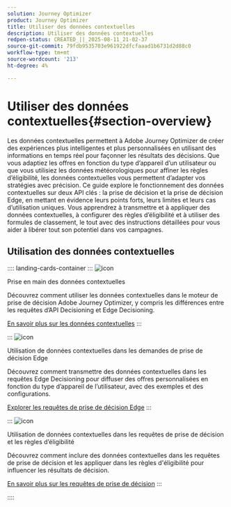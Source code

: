 ```yaml
---
solution: Journey Optimizer
product: Journey Optimizer
title: Utiliser des données contextuelles
description: Utiliser des données contextuelles
redpen-status: CREATED_||_2025-08-11_21-02-37
source-git-commit: 79fdb9535703e961922dfcfaaad1b6731d2d88c0
workflow-type: tm+mt
source-wordcount: '213'
ht-degree: 4%

---
```



# Utiliser des données contextuelles{#section-overview}

Les données contextuelles permettent à Adobe Journey Optimizer de créer des expériences plus intelligentes et plus personnalisées en utilisant des informations en temps réel pour façonner les résultats des décisions. Que vous adaptiez les offres en fonction du type d’appareil d’un utilisateur ou que vous utilisiez les données météorologiques pour affiner les règles d’éligibilité, les données contextuelles vous permettent d’adapter vos stratégies avec précision. Ce guide explore le fonctionnement des données contextuelles sur deux API clés : la prise de décision et la prise de décision Edge, en mettant en évidence leurs points forts, leurs limites et leurs cas d’utilisation uniques. Vous apprendrez à transmettre et à appliquer des données contextuelles, à configurer des règles d’éligibilité et à utiliser des formules de classement, le tout avec des instructions détaillées pour vous aider à libérer tout son potentiel dans vos campagnes.

## Utilisation des données contextuelles

:::: landing-cards-container
:::
![icon](https://cdn.experienceleague.adobe.com/icons/circle-play.svg?lang=fr)

Prise en main des données contextuelles

Découvrez comment utiliser les données contextuelles dans le moteur de prise de décision Adobe Journey Optimizer, y compris les différences entre les requêtes d’API Decisioning et Edge Decisioning.

[En savoir plus sur les données contextuelles](../using/offers/context-data.md)
:::

:::
![icon](https://cdn.experienceleague.adobe.com/icons/code-branch.svg?lang=fr)

Utilisation de données contextuelles dans les demandes de prise de décision Edge

Découvrez comment transmettre des données contextuelles dans les requêtes Edge Decisioning pour diffuser des offres personnalisées en fonction du type d’appareil de l’utilisateur, avec des exemples et des configurations.

[Explorer les requêtes de prise de décision Edge](../using/offers/context-data-edge.md)
:::

:::
![icon](https://cdn.experienceleague.adobe.com/icons/list-check.svg?lang=fr)

Utilisation de données contextuelles dans les requêtes de prise de décision et les règles d’éligibilité

Découvrez comment inclure des données contextuelles dans les requêtes de prise de décision et les appliquer dans les règles d&#39;éligibilité pour influencer les résultats de décision.

[En savoir plus sur les requêtes de prise de décision](../using/offers/context-data-decisioning.md)
:::

::::
